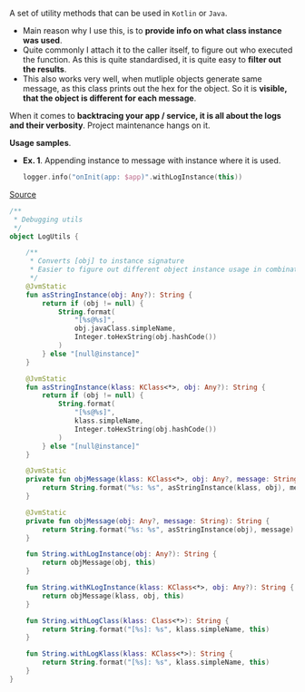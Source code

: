 A set of utility methods that can be used in `Kotlin` or `Java`.

-   Main reason why I use this, is to **provide info on what class instance was used**.
-   Quite commonly I attach it to the caller itself, to figure out who executed the function. As this is quite standardised, it is quite easy to **filter out the results**.
-   This also works very well, when mutliple objects generate same message, as this class prints out the hex for the object. So it is **visible, that the object is different for each message**.

When it comes to **backtracing your app / service, it is all about the logs and their verbosity**. Project maintenance hangs on it.

**Usage samples**.

-   **Ex. 1**. Appending instance to message with instance where it is used.
    
    ```kotlin
    logger.info("onInit(app: $app)".withLogInstance(this))
    ```

[Source](https://gist.github.com/marius-m/f510e2dbbdf3c881e991ef2c139d1a6d)

```kotlin
/**
 * Debugging utils
 */
object LogUtils {

    /**
     * Converts [obj] to instance signature
     * Easier to figure out different object instance usage in combination to logging
     */
    @JvmStatic
    fun asStringInstance(obj: Any?): String {
        return if (obj != null) {
            String.format(
                "[%s@%s]",
                obj.javaClass.simpleName,
                Integer.toHexString(obj.hashCode())
            )
        } else "[null@instance]"
    }

    @JvmStatic
    fun asStringInstance(klass: KClass<*>, obj: Any?): String {
        return if (obj != null) {
            String.format(
                "[%s@%s]",
                klass.simpleName,
                Integer.toHexString(obj.hashCode())
            )
        } else "[null@instance]"
    }

    @JvmStatic
    private fun objMessage(klass: KClass<*>, obj: Any?, message: String): String {
        return String.format("%s: %s", asStringInstance(klass, obj), message)
    }

    @JvmStatic
    private fun objMessage(obj: Any?, message: String): String {
        return String.format("%s: %s", asStringInstance(obj), message)
    }

    fun String.withLogInstance(obj: Any?): String {
        return objMessage(obj, this)
    }

    fun String.withKLogInstance(klass: KClass<*>, obj: Any?): String {
        return objMessage(klass, obj, this)
    }

    fun String.withLogClass(klass: Class<*>): String {
        return String.format("[%s]: %s", klass.simpleName, this)
    }

    fun String.withLogKlass(klass: KClass<*>): String {
        return String.format("[%s]: %s", klass.simpleName, this)
    }
}
```